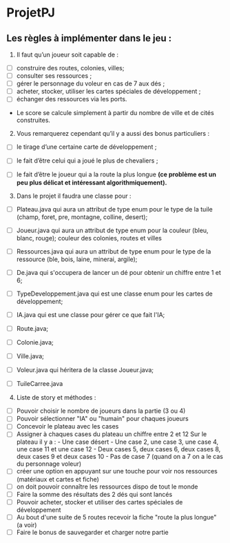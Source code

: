 # ProjetPJ

## Les règles à implémenter dans le jeu :

1. Il faut qu’un joueur soit capable de :

- [ ] construire des routes, colonies, villes;
- [ ] consulter ses ressources ;
- [ ] gérer le personnage du voleur en cas de 7 aux dés ;
- [ ] acheter, stocker, utiliser les cartes spéciales de développement ;
- [ ] échanger des ressources via les ports.

* Le score se calcule simplement à partir du nombre de ville et de cités construites.

2. Vous remarquerez cependant qu’il y a aussi des bonus particuliers :
- [ ] le tirage d’une certaine carte de développement ;
- [ ] le fait d’être celui qui a joué le plus de chevaliers ;
- [ ] le fait d’être le joueur qui a la route la plus longue
    **(ce problème est un peu plus délicat et intéressant algorithmiquement).**


3. Dans le projet il faudra une classe pour :
- [ ] Plateau.java qui aura un attribut de type enum pour le type de la tuile (champ, foret, pre, montagne, colline, desert);
- [ ] Joueur.java qui aura un attribut de type enum pour la couleur (bleu, blanc, rouge); couleur des colonies, routes et villes
- [ ] Ressources.java qui aura un attribut de type enum pour le type de la ressource (ble, bois, laine, minerai, argile);
- [ ] De.java qui s'occupera de lancer un dé pour obtenir un chiffre entre 1 et 6;
- [ ] TypeDeveloppement.java qui est une classe enum pour les cartes de développement;
- [ ] IA.java qui est une classe pour gérer ce que fait l'IA;
- [ ] Route.java;
- [ ] Colonie.java;
- [ ] Ville.java;
- [ ] Voleur.java qui héritera de la classe Joueur.java;
- [ ] TuileCarree.java 



4. Liste de story et méthodes :
- [ ] Pouvoir choisir le nombre de joueurs dans la partie (3 ou 4)
- [ ] Pouvoir sélectionner "IA" ou "humain" pour chaques joueurs
- [ ] Concevoir le plateau avec les cases
- [ ] Assigner à chaques cases du plateau un chiffre entre 2 et 12 
            Sur le plateau il y a :
            - Une case désert
            - Une case 2, une case 3, une case 4, une case 11 et une case 12
            - Deux cases 5, deux cases 6, deux cases 8, deux cases 9 et deux cases 10
            - Pas de case 7 (quand on a 7 on a le cas du personnage voleur)
- [ ] créer une option en appuyant sur une touche pour voir nos ressources (matériaux et cartes et fiche)
- [ ] on doit pouvoir connaître les ressources dispo de tout le monde
- [ ] Faire la somme des résultats des 2 dés qui sont lancés
- [ ] Pouvoir acheter, stocker et utiliser des cartes spéciales de développement
- [ ] Au bout d'une suite de 5 routes recevoir la fiche "route la plus longue" (a voir)
- [ ] Faire le bonus de sauvegarder et charger notre partie
